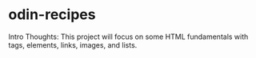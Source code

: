 # odin-recipes
Intro Thoughts: This project will focus on some HTML fundamentals with tags, elements, links, images, and lists.

